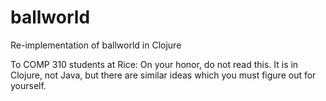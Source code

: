# ballworld

Re-implementation of ballworld in Clojure

To COMP 310 students at Rice: On your honor, do not read this. It is in Clojure, not Java, but there are similar ideas which you must figure out for yourself. 


